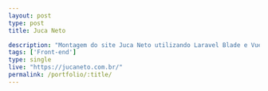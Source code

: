 ```yaml
---
layout: post
type: post
title: Juca Neto

description: "Montagem do site Juca Neto utilizando Laravel Blade e Vue."
tags: ['Front-end']
type: single
live: "https://jucaneto.com.br/"
permalink: /portfolio/:title/
---
```

